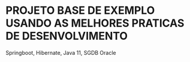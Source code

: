 PROJETO BASE DE EXEMPLO USANDO AS MELHORES PRATICAS DE DESENVOLVIMENTO
======================================================================
Springboot, Hibernate, Java 11, SGDB Oracle